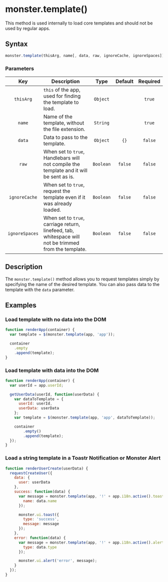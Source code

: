 # monster.template()

This method is used internally to load core templates and should not be used by regular apps.

## Syntax
```javascript
monster.template(thisArg, name[, data, raw, ignoreCache, ignoreSpaces]);
```

### Parameters
Key | Description | Type | Default | Required
:-: | --- | :-: | :-: | :-:
`thisArg` | `this` of the app, used for finding the template to load. | `Object` | | `true`
`name` | Name of the template, without the file extension. | `String` | | `true`
`data` | Data to pass to the template. | `Object` | `{}` | `false`
`raw` | When set to `true`, Handlebars will not compile the template and it will be sent as is. | `Boolean` | `false` | `false`
`ignoreCache` | When set to `true`, request the template even if it was already loaded. | `Boolean` | `false` | `false`
`ignoreSpaces` | When set to `true`, carriage return, linefeed, tab, whitespace will not be trimmed from the template. | `Boolean` | `false` | `false`

## Description
The `monster.template()` method allows you to request templates simply by specifying the name of the desired template. You can also pass data to the template with the `data` parameter.

## Examples
### Load template with no data into the DOM
```javascript
function renderApp(container) {
  var template = $(monster.template(app, 'app'));

  container
    .empty
    .append(template);
}
```
### Load template with data into the DOM
```javascript
function renderApp(container) {
  var userId = app.userId;

  getUserData(userId, function(userData) {
    var dataToTemplate = {
      userId: userId,
      userData: userData
    };
    var template = $(monster.template(app, 'app', dataToTemplate));

    container
        .empty()
        .append(template);
  });
}
```
### Load a string template in a Toastr Notification or Monster Alert
```javascript
function renderUserCreate(userData) {
  requestCreateUser({
    data: {
      user: userData
    },
    success: function(data) {
      var message = monster.template(app, '!' + app.i18n.active().toastr.success.userCreate, {
        name: data.name
      });

      monster.ui.toast({
        type: 'success',
        message: message
      });
    },
    error: function(data) {
      var message = monster.template(app, '!' + app.i18n.active().alert.error.createUser, {
        type: data.type
      });

      monster.ui.alert('error', message);
    }
  });
}
```
